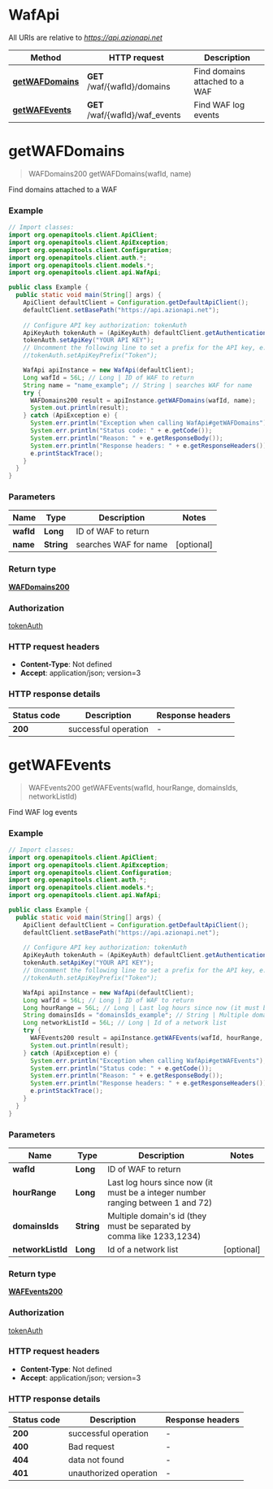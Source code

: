 # WafApi

All URIs are relative to *https://api.azionapi.net*

| Method | HTTP request | Description |
|------------- | ------------- | -------------|
| [**getWAFDomains**](WafApi.md#getWAFDomains) | **GET** /waf/{wafId}/domains | Find domains attached to a WAF |
| [**getWAFEvents**](WafApi.md#getWAFEvents) | **GET** /waf/{wafId}/waf_events | Find WAF log events |


<a id="getWAFDomains"></a>
# **getWAFDomains**
> WAFDomains200 getWAFDomains(wafId, name)

Find domains attached to a WAF

### Example
```java
// Import classes:
import org.openapitools.client.ApiClient;
import org.openapitools.client.ApiException;
import org.openapitools.client.Configuration;
import org.openapitools.client.auth.*;
import org.openapitools.client.models.*;
import org.openapitools.client.api.WafApi;

public class Example {
  public static void main(String[] args) {
    ApiClient defaultClient = Configuration.getDefaultApiClient();
    defaultClient.setBasePath("https://api.azionapi.net");
    
    // Configure API key authorization: tokenAuth
    ApiKeyAuth tokenAuth = (ApiKeyAuth) defaultClient.getAuthentication("tokenAuth");
    tokenAuth.setApiKey("YOUR API KEY");
    // Uncomment the following line to set a prefix for the API key, e.g. "Token" (defaults to null)
    //tokenAuth.setApiKeyPrefix("Token");

    WafApi apiInstance = new WafApi(defaultClient);
    Long wafId = 56L; // Long | ID of WAF to return
    String name = "name_example"; // String | searches WAF for name
    try {
      WAFDomains200 result = apiInstance.getWAFDomains(wafId, name);
      System.out.println(result);
    } catch (ApiException e) {
      System.err.println("Exception when calling WafApi#getWAFDomains");
      System.err.println("Status code: " + e.getCode());
      System.err.println("Reason: " + e.getResponseBody());
      System.err.println("Response headers: " + e.getResponseHeaders());
      e.printStackTrace();
    }
  }
}
```

### Parameters

| Name | Type | Description  | Notes |
|------------- | ------------- | ------------- | -------------|
| **wafId** | **Long**| ID of WAF to return | |
| **name** | **String**| searches WAF for name | [optional] |

### Return type

[**WAFDomains200**](WAFDomains200.md)

### Authorization

[tokenAuth](../README.md#tokenAuth)

### HTTP request headers

 - **Content-Type**: Not defined
 - **Accept**: application/json; version=3

### HTTP response details
| Status code | Description | Response headers |
|-------------|-------------|------------------|
| **200** | successful operation |  -  |

<a id="getWAFEvents"></a>
# **getWAFEvents**
> WAFEvents200 getWAFEvents(wafId, hourRange, domainsIds, networkListId)

Find WAF log events

### Example
```java
// Import classes:
import org.openapitools.client.ApiClient;
import org.openapitools.client.ApiException;
import org.openapitools.client.Configuration;
import org.openapitools.client.auth.*;
import org.openapitools.client.models.*;
import org.openapitools.client.api.WafApi;

public class Example {
  public static void main(String[] args) {
    ApiClient defaultClient = Configuration.getDefaultApiClient();
    defaultClient.setBasePath("https://api.azionapi.net");
    
    // Configure API key authorization: tokenAuth
    ApiKeyAuth tokenAuth = (ApiKeyAuth) defaultClient.getAuthentication("tokenAuth");
    tokenAuth.setApiKey("YOUR API KEY");
    // Uncomment the following line to set a prefix for the API key, e.g. "Token" (defaults to null)
    //tokenAuth.setApiKeyPrefix("Token");

    WafApi apiInstance = new WafApi(defaultClient);
    Long wafId = 56L; // Long | ID of WAF to return
    Long hourRange = 56L; // Long | Last log hours since now (it must be a integer number ranging between 1 and 72)
    String domainsIds = "domainsIds_example"; // String | Multiple domain's id (they must be separated by comma like 1233,1234)
    Long networkListId = 56L; // Long | Id of a network list
    try {
      WAFEvents200 result = apiInstance.getWAFEvents(wafId, hourRange, domainsIds, networkListId);
      System.out.println(result);
    } catch (ApiException e) {
      System.err.println("Exception when calling WafApi#getWAFEvents");
      System.err.println("Status code: " + e.getCode());
      System.err.println("Reason: " + e.getResponseBody());
      System.err.println("Response headers: " + e.getResponseHeaders());
      e.printStackTrace();
    }
  }
}
```

### Parameters

| Name | Type | Description  | Notes |
|------------- | ------------- | ------------- | -------------|
| **wafId** | **Long**| ID of WAF to return | |
| **hourRange** | **Long**| Last log hours since now (it must be a integer number ranging between 1 and 72) | |
| **domainsIds** | **String**| Multiple domain&#39;s id (they must be separated by comma like 1233,1234) | |
| **networkListId** | **Long**| Id of a network list | [optional] |

### Return type

[**WAFEvents200**](WAFEvents200.md)

### Authorization

[tokenAuth](../README.md#tokenAuth)

### HTTP request headers

 - **Content-Type**: Not defined
 - **Accept**: application/json; version=3

### HTTP response details
| Status code | Description | Response headers |
|-------------|-------------|------------------|
| **200** | successful operation |  -  |
| **400** | Bad request |  -  |
| **404** | data not found |  -  |
| **401** | unauthorized operation |  -  |

